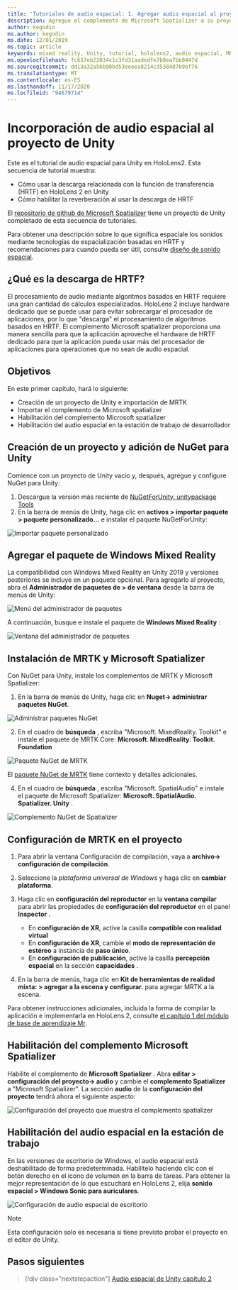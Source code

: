```yaml
---
title: 'Tutoriales de audio espacial: 1. Agregar audio espacial al proyecto'
description: Agregue el complemento de Microsoft Spatializer a su proyecto de Unity para acceder a la descarga de hardware de HoloLens 2 HRTF.
author: kegodin
ms.author: kegodin
ms.date: 12/01/2019
ms.topic: article
keywords: mixed reality, Unity, tutorial, hololens2, audio espacial, MRTK, kit de herramientas de realidad mixta, UWP, Windows 10, HRTF, función de transferencia relacionada con el encabezado, reverberación, Microsoft Spatializer
ms.openlocfilehash: fc657eb22034c1c3fd31aadedfe7b8ea7bb8447d
ms.sourcegitcommit: dd13a32a5bb90bd53eeeea8214cd5384d7b9ef76
ms.translationtype: MT
ms.contentlocale: es-ES
ms.lasthandoff: 11/17/2020
ms.locfileid: "94679714"
---
```

# <a name="adding-spatial-audio-to-your-unity-project"></a>Incorporación de audio espacial al proyecto de Unity

Este es el tutorial de audio espacial para Unity en HoloLens2. Esta secuencia de tutorial muestra:
* Cómo usar la descarga relacionada con la función de transferencia (HRTF) en HoloLens 2 en Unity
* Cómo habilitar la reverberación al usar la descarga de HRTF

El [repositorio de github de Microsoft Spatializer](https://github.com/microsoft/spatialaudio-unity) tiene un proyecto de Unity completado de esta secuencia de tutoriales. 

Para obtener una descripción sobre lo que significa espaciale los sonidos mediante tecnologías de espacialización basadas en HRTF y recomendaciones para cuando pueda ser útil, consulte [diseño de sonido espacial](https://docs.microsoft.com/windows/mixed-reality/spatial-sound-design).

## <a name="what-is-hrtf-offload"></a>¿Qué es la descarga de HRTF?
El procesamiento de audio mediante algoritmos basados en HRTF requiere una gran cantidad de cálculos especializados. HoloLens 2 incluye hardware dedicado que se puede usar para evitar sobrecargar el procesador de aplicaciones, por lo que "descarga" el procesamiento de algoritmos basados en HRTF.  El complemento Microsoft spatializer proporciona una manera sencilla para que la aplicación aproveche el hardware de HRTF dedicado para que la aplicación pueda usar más del procesador de aplicaciones para operaciones que no sean de audio espacial.

## <a name="objectives"></a>Objetivos
En este primer capítulo, hará lo siguiente:
* Creación de un proyecto de Unity e importación de MRTK
* Importar el complemento de Microsoft spatializer
* Habilitación del complemento Microsoft spatializer
* Habilitación del audio espacial en la estación de trabajo de desarrollador

## <a name="create-a-project-and-add-nuget-for-unity"></a>Creación de un proyecto y adición de NuGet para Unity
Comience con un proyecto de Unity vacío y, después, agregue y configure NuGet para Unity:
1. Descargue la versión más reciente de [NuGetForUnity. unitypackage Tools](https://github.com/GlitchEnzo/NuGetForUnity/releases/latest)
2. En la barra de menús de Unity, haga clic en **activos > importar paquete > paquete personalizado...** e instalar el paquete NuGetForUnity:

![Importar paquete personalizado](images/spatial-audio/import-custom-package.png)

## <a name="add-the-windows-mixed-reality-package"></a>Agregar el paquete de Windows Mixed Reality
La compatibilidad con Windows Mixed Reality en Unity 2019 y versiones posteriores se incluye en un paquete opcional. Para agregarlo al proyecto, abra el **Administrador de paquetes de > de ventana** desde la barra de menús de Unity:

![Menú del administrador de paquetes](images/spatial-audio/package-manager-menu.png)

A continuación, busque e instale el paquete de **Windows Mixed Reality** :

![Ventana del administrador de paquetes](images/spatial-audio/package-manager-window.png)

## <a name="install-mrtk-and-microsoft-spatializer"></a>Instalación de MRTK y Microsoft Spatializer
Con NuGet para Unity, instale los complementos de MRTK y Microsoft Spatializer:
1. En la barra de menús de Unity, haga clic en **Nuget-> administrar paquetes NuGet**.

![Administrar paquetes NuGet](images/spatial-audio/manage-nuget-packages.png)

2. En el cuadro de **búsqueda** , escriba "Microsoft. MixedReality. Toolkit" e instale el paquete de MRTK Core: **Microsoft. MixedReality. Toolkit. Foundation** .

![Paquete NuGet de MRTK](images/spatial-audio/mrtk-nuget-package.png)

El [paquete NuGet de MRTK](https://microsoft.github.io/MixedRealityToolkit-Unity/Documentation/MRTKNuGetPackage.html) tiene contexto y detalles adicionales.

4. En el cuadro de **búsqueda** , escriba "Microsoft. SpatialAudio" e instale el paquete de Microsoft Spatializer: **Microsoft. SpatialAudio. Spatializer. Unity** .

![Complemento NuGet de Spatializer](images/spatial-audio/spatializer-plugin-nuget.png)

## <a name="set-up-mrtk-in-your-project"></a>Configuración de MRTK en el proyecto

1. Para abrir la ventana Configuración de compilación, vaya a **archivo-> configuración de compilación**.

2. Seleccione la _plataforma universal de Windows_ y haga clic en **cambiar plataforma**.

3. Haga clic en **configuración del reproductor** en la **ventana compilar** para abrir las propiedades de **configuración del reproductor** en el panel **Inspector** .
    * En **configuración de XR**, active la casilla **compatible con realidad virtual**
    * En **configuración de XR**, cambie el **modo de representación de estéreo** a instancia de **paso único**.
    * En **configuración de publicación**, active la casilla **percepción espacial** en la sección **capacidades** .

4. En la barra de menús, haga clic en **Kit de herramientas de realidad mixta: > agregar a la escena y configurar.** para agregar MRTK a la escena.

Para obtener instrucciones adicionales, incluida la forma de compilar la aplicación e implementarla en HoloLens 2, consulte [el capítulo 1 del módulo de base de aprendizaje Mr](../../../mrlearning-base-ch1.md).

## <a name="enable-the-microsoft-spatializer-plugin"></a>Habilitación del complemento Microsoft Spatializer
Habilite el complemento de **Microsoft Spatializer** . Abra **editar > configuración del proyecto-> audio** y cambie el **complemento Spatializer** a "Microsoft Spatializer". La sección **audio** de la **configuración del proyecto** tendrá ahora el siguiente aspecto:

![Configuración del proyecto que muestra el complemento spatializer](images/spatial-audio/project-settings.png)

## <a name="enable-spatial-audio-on-your-workstation"></a>Habilitación del audio espacial en la estación de trabajo
En las versiones de escritorio de Windows, el audio espacial está deshabilitado de forma predeterminada. Habilítelo haciendo clic con el botón derecho en el icono de volumen en la barra de tareas. Para obtener la mejor representación de lo que escuchará en HoloLens 2, elija **sonido espacial > Windows Sonic para auriculares**.

![Configuración de audio espacial de escritorio](images/spatial-audio/desktop-audio-settings.png)

> [!NOTE]
> Esta configuración solo es necesaria si tiene previsto probar el proyecto en el editor de Unity.

## <a name="next-steps"></a>Pasos siguientes

> [!div class="nextstepaction"]
> [Audio espacial de Unity capítulo 2](unity-spatial-audio-ch2.md)

